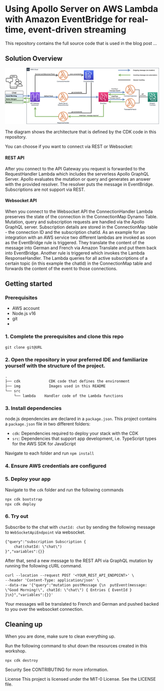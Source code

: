 # Using Apollo Server on AWS Lambda with Amazon EventBridge for real-time, event-driven streaming

This repository contains the full source code that is used in the blog post ...

## Solution Overview

![Diagram](architecture.png)

The diagram shows the architecture that is defined by the CDK code in this repository.

You can choose if you want to connect via REST or Websocket:
#### REST API
After you connect to the API Gateway you request is forwarded to the RequestHandler Lambda which includes the serverless Apollo GraphQL Server. Apollo evaluates the mutation or query and generates an answer with the provided resolver. The resolver puts the message in EventBridge. Subscriptions are not support via REST.
#### Websocket API
When you connect to the Websocket API the ConnectionHandler Lambda preserves the state of the connection in the ConnectionMap Dynamo Table. Mutation, query and subscription requests are handled via the Apollo GraphQL server. Subscription details are stored in the ConnectionMap table - the connection ID and the subscription chatId. As an example for an integration with an AWS service two different lambdas are invoked as soon as the EventBridge rule is triggered. They translate the content of the message into German and French via Amazon Translate and put them back into EventBridge. Another rule is triggered which invokes the Lambda ResponseHandler. The Lambda queries for all active subscriptions of a certain topic (in this example the chatId) in the ConnectionMap table and forwards the content of the event to those connections.



## Getting started

### Prerequisites
- AWS account
- Node.js v16
- git
-
### 1. Complete the prerequisites and clone this repo
```
git clone git@URL
```
### 2. Open the repository in your preferred IDE and familiarize yourself with the structure of the project.
```
.
├── cdk             CDK code that defines the environment
├── img             Images used in this README
└── src
    └── lambda    Handler code of the Lambda functions
```
### 3. Install dependencies
node.js dependencies are declared in a `package.json`.
This project contains a `package.json` file in two different folders:
- `cdk`: Dependencies required to deploy your stack with the CDK
- `src`: Dependencies that support app development, i.e. TypeScript types for the AWS SDK for JavaScript

Navigate to each folder and run `npm install`
### 4. Ensure AWS credentials are configured
### 5. Deploy your app
Navigate to the `cdk` folder and run the following commands

```
npx cdk bootstrap
npx cdk deploy
```

### 6. Try out

Subscribe to the chat with `chatId: chat` by sending the following message to `WebSocketApiEndpoint` via websocket.

```
{"query":"subscription Subscription {    
    chat(chatId: \"chat\")
}","variables":{}}
```

After that, send a new message to the REST API via GraphQL mutation by running the following cURL command.

```
curl --location --request POST '<YOUR_REST_API_ENDPOINT>' \
--header 'Content-Type: application/json' \
--data-raw '{"query":"mutation postMessage {\n  putEvent(message: \"Good Morning!\", chatId: \"chat\") { Entries { EventId } }\n}","variables":{}}'
```

Your messages will be translated to French and German and pushed backed to you over the websocket connection.

## Cleaning up

When you are done, make sure to clean everything up.

Run the following command to shut down the resources created in this workshop.

```
npx cdk destroy
```

Security
See CONTRIBUTING for more information.

License
This project is licensed under the MIT-0 License. See the LICENSE file.
